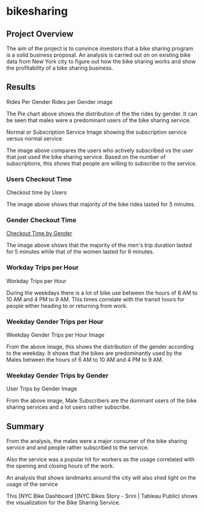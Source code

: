 # bikesharing

## Project Overview
The aim of the project is to convince investors that a bike sharing program is a solid business proposal. An analysis is carried out on on existing bike data from New York city to figure out how the bike sharing works and show the profitability of a bike sharing business.

## Results
Rides Per Gender
Rides per Gender image

The Pie chart above shows the distribution of the the rides by gender. It can be seen that males were a predominant users of the bike sharing service.

Normal or Subscription Service
Image showing the subscription service versus normal service

The image above compares the users who actively subscribed vs the user that just used the bike sharing service. Based on the number of subscriptions, this shows that people are willing to subscribe to the service.

### Users Checkout Time
Checkout time by Users

The image above shows that majority of the bike rides lasted for 5 minutes.

### Gender Checkout Time
[Checkout Time by Gender]()

The image above shows that the majority of the men's trip duration lasted for 5 minutes while that of the women lasted for 6 minutes.

### Workday Trips per Hour
Workday Trips per Hour

During the weekdays there is a lot of bike use between the hours of 6 AM to 10 AM and 4 PM to 9 AM. This times correlate with the transit hours for people either heading to or returning from work.

### Weekday Gender Trips per Hour
Weekday Gender Trips per Hour Image

From the above image, this shows the distribution of the gender according to the weekday. It shows that the bikes are predominantly used by the Males between the hours of 6 AM to 10 AM and 4 PM to 9 AM.

### Weekday Gender Trips by Gender
User Trips by Gender Image

From the above image, Male Subscribers are the dominant users of the bike sharing services and a lot users rather subscribe.

## Summary
From the analysis, the males were a major consumer of the bike sharing service and and people rather subscribed to the service.

Also the service was a popular hit for workers as the usage correlated with the opening and closing hours of the work.

An analysis that shows landmarks around the city will also shed light on the usage of the service

This [NYC Bike Dashboard ](NYC Bikes Story - Srini | Tableau Public) shows the visualization for the Bike Sharing Service.